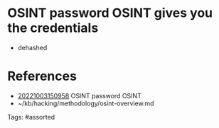 # OSINT password OSINT gives you the credentials
- dehashed

# References
- [20221003150958](/zet/20221003150958/README.md) OSINT password OSINT
- ~/kb/hacking/methodology/osint-overview.md

Tags:
    #assorted
